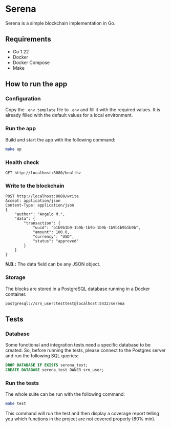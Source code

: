 # Serena

Serena is a simple blockchain implementation in Go.

## Requirements

- Go 1.22
- Docker
- Docker Compose
- Make

## How to run the app

### Configuration
Copy the `.env.template` file to `.env` and fill it with the required values. It is already
filled with the default values for a local environment.

### Run the app
Build and start the app with the following command:
```bash
make up
```

### Health check
```
GET http://localhost:8080/healthz
```

### Write to the blockchain
```
POST http://localhost:8080/write
Accept: application/json
Content-Type: application/json
{
    "author": "Angelo M.",
    "data": {
        "transaction": {
            "uuid": "b1b9b1b9-1b9b-1b9b-1b9b-1b9b1b9b1b9b",
            "amount": 100.0,
            "currency": "USD",
            "status": "approved"
        }
    }
}
```
**N.B.:** The data field can be any JSON object.

### Storage
The blocks are stored in a PostgreSQL database running in a Docker container.
```
postgresql://srn_user:testtest@localhost:5432/serena
```

## Tests

### Database
Some functional and integration tests need a specific database to be created. So, before running the tests, please connect to the Postgres server and run the following SQL queries:
```sql
DROP DATABASE IF EXISTS serena_test;
CREATE DATABASE serena_test OWNER srn_user;
```

### Run the tests
The whole suite can be run with the following command:
```bash
make test
```
This command will run the test and then display a coverage report telling you which functions in the project are not covered properly (80% min).
